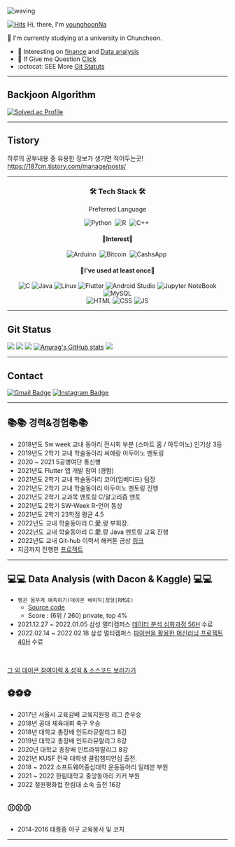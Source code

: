 ![waving](https://capsule-render.vercel.app/api?type=waving&height=250&text=🐤🐥🐣&fontAlign=80&fontAlignY=30&desc=%20%20%20%20%20Hi,%20there👋👋%20Welcome%20to%20My%20Space&color=gradient)


[![Hits](https://hits.seeyoufarm.com/api/count/incr/badge.svg?url=https%3A%2F%2Fgithub.com%2FyounghoonNa&count_bg=%231EE3E9&title_bg=%23000000&icon=github.svg&icon_color=%23FFFFFF&title=Hi%2C+There%21&edge_flat=false)](https://hits.seeyoufarm.com) Hi, there, I'm [younghoonNa](https://github.com/younghoonNa?tab=repositories)
<!-- a Repulic of korea  -->
:school: I'm currently studying at a university in Chuncheon.


- 🌱 Interesting on [finance](https://github.com/younghoonNa/Bitcoin-Prediction-with-LSTM-Svm-Prophet-..ect-) and [Data analysis](https://github.com/younghoonNa/younghoonNa/blob/main/DACON.md) 
- 💬 If Give me Question [Click](https://github.com/younghoonNa/younghoonNa/issues) 
- :octocat: SEE More [Git Statuts](https://github.com/younghoonNa/younghoonNa/blob/main/GithubStats.md) 
---

## Backjoon Algorithm
[![Solved.ac Profile](http://mazassumnida.wtf/api/v2/generate_badge?boj=yh07282828)](https://solved.ac/yh07282828/)

<!---
younghoonNa/younghoonNa is a ✨ special ✨ repository because its `README.md` (this file) appears on your GitHub profile.
You can click the Preview link to take a look at your changes.
--->

---

## Tistory

하루의 공부내용 중 유용한 정보가 생기면 적어두는곳! <br>
https://187cm.tistory.com/manage/posts/

---

<h3 align="center">🛠 Tech Stack 🛠</h3>

<p align="center"> Preferred Language</p>

<div align="center" style="text-align:center">

  ![Python](https://img.shields.io/badge/python-3670A0?style=for-the-badge&logo=python&logoColor=white)</a>&nbsp;
  ![R](https://img.shields.io/badge/R-276DC3?style=for-the-badge&logo=R&logoColor=white)</a>&nbsp;
  ![C++](https://img.shields.io/badge/C++-00599C?style=for-the-badge&logo=C%2B%2B&logoColor=white)</a>&nbsp;
 <br>
  
</div>

<h4 align="center"> 👀Interest👀</h4>

<div align="center" style="text-align:center">
  
 ![Arduino](https://img.shields.io/badge/Arduino-00979D?style=for-the-badge&logo=Arduino&logoColor=white)</a>&nbsp;
 ![Bitcoin](https://img.shields.io/badge/Bitcoin-F7931A?style=for-the-badge&logo=Bitcoin&logoColor=white)</a>&nbsp;
 ![CashsApp](https://img.shields.io/badge/Fiance-00C244?style=for-the-badge&logo=CashApp&logoColor=white)</a>&nbsp;
 <br>
 
</div>

<h4 align="center">📝I've used at least once📝</h4>

<div align="center" style="text-align:center">
  
 ![C](https://img.shields.io/badge/C-A8B9CC?style=for-the-badge&logo=C&logoColor=white)
 ![Java](https://img.shields.io/badge/Java-007396?style=for-the-badge&logo=Java&logoColor=white)
 ![Linux](https://img.shields.io/badge/Linux-FCC624?style=for-the-badge&logo=Linux&logoColor=white)
 ![Flutter](https://img.shields.io/badge/Flutter-02569B?style=for-the-badge&logo=Flutter&logoColor=white)
 ![Android Studio](https://img.shields.io/badge/AndroidStudio-3DDC84?style=for-the-badge&logo=AndroidStudio&logoColor=white)
 ![Jupyter NoteBook](https://img.shields.io/badge/Jupyter-F37626?style=for-the-badge&logo=Jupyter&logoColor=white)
 ![MySQL](https://img.shields.io/badge/MySQL-4479A1?style=for-the-badge&logo=MySQL&logoColor=white)
 <br>
 ![HTML](https://img.shields.io/badge/HTML-E34F26?style=for-the-badge&logo=HTML5&logoColor=white) 
 ![CSS](https://img.shields.io/badge/CSS-1572B6?style=for-the-badge&logo=HTML5&logoColor=white) 
 ![JS](https://img.shields.io/badge/JavaScript-F7DF1E?style=for-the-badge&logo=JSS&logoColor=white)

  
</div>

---

## Git Status

![](https://github-profile-summary-cards.vercel.app/api/cards/profile-details?username=younghoonNa&theme=vue)
![](https://github-profile-summary-cards.vercel.app/api/cards/repos-per-language?username=younghoonNa&theme=vue)
![](https://github-profile-summary-cards.vercel.app/api/cards/most-commit-language?username=younghoonNa&theme=vue)
[![Anurag's GitHub stats](https://github-readme-stats.vercel.app/api?username=younghoonNa&show_icons=true&theme=vue)](https://github.com/younghoonNa/github-readme-stats)
![](https://github-profile-summary-cards.vercel.app/api/cards/productive-time?username=younghoonNa&theme=vue)

---

## Contact

[![Gmail Badge](https://img.shields.io/badge/Gmail-d14836?style=flat-square&logo=Gmail&logoColor=white&link=mailto:nayounghoon0223@gmail.com)](mailto:nayounghoon0223@gmail.com) [![Instagram Badge](https://img.shields.io/badge/-Instagram-dd2a7b?style=flat-square&logo=instagram&logoColor=white&link=https://www.instagram.com/187._.yh/)](https://www.instagram.com/187._.yh/) 

---

<p>

## 📚📚 경력&경험📚📚
- 2018년도 Sw week 교내 동아리 전시회 부분 (스마트 홈 / 아두이노) 인기상 3등 <br>
- 2019년도 2학기 교내 학술동아리 씨애랑 아두이노 멘토링 <br>
- 2020 ~ 2021 5공병여단 통신병<br>
- 2021년도 Flutter 앱 개발 참여 (경험) <br>
- 2021년도 2학기 교내 학술동아리 코어(임베디드) 팀장 <br>
- 2021년도 2학기 교내 학술동아리 아두이노 멘토링 진헹 <br>
- 2021년도 2학기 교과목 멘토링 C/알고리즘 멘토 <br>
- 2021년도 2학기 SW-Week R-언어 동상 <br>
- 2021년도 2학기 23학점 평균 4.5 <br>
- 2022년도 교내 학술동아리 C.愛.랑 부회장.
- 2022년도 교내 학술동아리 C.愛.랑 Java 멘토링 교육 진행
- 2022년도 교내 Git-hub 이력서 해커톤 금상 [링크](https://github.com/younghoonNa/younghoonNa/blob/main/hallym_self_introduction.md)
- 지금까지 진행한 [프로젝트](https://github.com/younghoonNa/younghoonNa/blob/main/Project.md)
  
</p>

---
  
<p> 
  
## 💻💻 Data Analysis (with Dacon & Kaggle) 💻💻

- `펭귄 몸무계 예측하기(데이콘 베이직|정형|RMSE)`
  - [Source code](https://github.com/younghoonNa/Penguin_Predict_DACON)
  - Score : (6위 / 260) private, top 4%
- 2021.12.27 ~ 2022.01.05 삼성 멀티캠퍼스 [데이터 분석 심화과정 56H](https://github.com/younghoonNa/pythonDT) 수료
- 2022.02.14 ~ 2022.02.18 삼성 멀티캠퍼스 [파이썬을 활용한 머신러닝 프로젝트 40H](https://github.com/younghoonNa/PythonDT2) 수료

<br> 
  
[그 외 데이콘 참여이력 & 성적 & 소스코드 보러가기](https://github.com/younghoonNa/younghoonNa/blob/main/DACON.md)
  
</p>

<p>
  
## ⚽⚽⚽
 
- 2017년 서울시 교육감배 교육지원청 리그 준우승 <br>
- 2018년 공대 체육대회 축구 우승 <br> 
- 2018년 대학교 총장배 인트라뮤랄리그 8강 <br>
- 2019년 대학교 총장배 인트라뮤랄리그 8강 <br>
- 2020년 대학교 총장배 인트라뮤랄리그 8강 <br>
- 2021년 KUSF 전국 대학생 클럽챔피언십 출전. <br>
- 2018 ~ 2022 소프트웨어중심대학 운동동아리 일레븐 부원 <br>
- 2021 ~ 2022 한림대학교 중앙동아리 키커 부원 <br>
- 2022 철원평화컵 한림대 소속 출전 16강
  
## ⚾⚾⚾ 
  
- 2014-2016 태릉중 야구 교육봉사 및 코치 <br>
  
</p>

---



